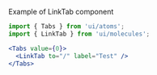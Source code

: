 Example of LinkTab component
```jsx harmony
import { Tabs } from 'ui/atoms';
import { LinkTab } from 'ui/molecules';

<Tabs value={0}>
  <LinkTab to="/" label="Test" />
</Tabs>
```